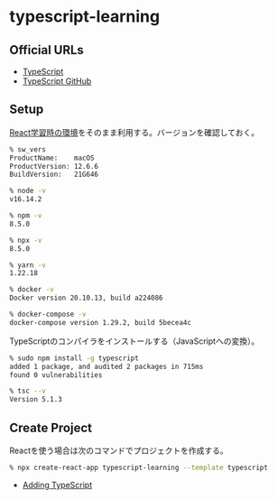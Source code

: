 # typescript-learning

## Official URLs

* [TypeScript](https://www.typescriptlang.org/)
* [TypeScript GitHub](https://github.com/microsoft/TypeScript)

## Setup

[React学習時の環境](https://github.com/kn25ha01/react-learning#versions)をそのまま利用する。バージョンを確認しておく。

```sh
% sw_vers
ProductName:    macOS
ProductVersion: 12.6.6
BuildVersion:   21G646

% node -v
v16.14.2

% npm -v
8.5.0

% npx -v
8.5.0

% yarn -v
1.22.18

% docker -v
Docker version 20.10.13, build a224086

% docker-compose -v
docker-compose version 1.29.2, build 5becea4c
```

TypeScriptのコンパイラをインストールする（JavaScriptへの変換）。

```sh
% sudo npm install -g typescript
added 1 package, and audited 2 packages in 715ms
found 0 vulnerabilities

% tsc --v
Version 5.1.3
```

## Create Project

Reactを使う場合は次のコマンドでプロジェクトを作成する。

```sh
% npx create-react-app typescript-learning --template typescript
```

* [Adding TypeScript](https://create-react-app.dev/docs/adding-typescript/)
